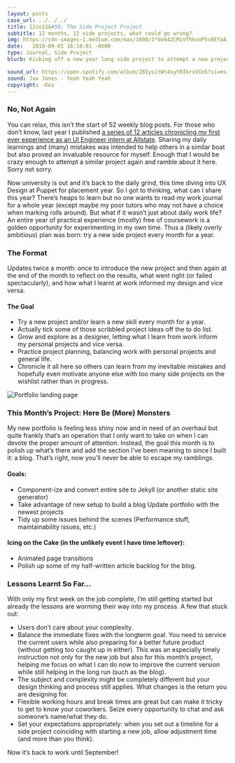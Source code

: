 ```yaml
---
layout: posts
case_url: ../../../
title: 12in12&#58; The Side Project Project
subtitle: 12 months, 12 side projects, what could go wrong?
img: https://cdn-images-1.medium.com/max/1600/1*bVm42CMiVfhkvoP5v8EYaA.png
date:   2018-09-01 16:16:01 -0600
type: Journal, Side Project
blurb: Kicking off a new year long side project to attempt a new project/upskilling/doodle/thing every month for a year. All while blogging my learnings (and epic fails) here and from my placement UX work. What could go wrong?

sound_url: https://open.spotify.com/album/2BIysitWt4syY0IkrxVCm5?si=msilpo05RByMS-Jx2z_iaA
sound: Jax Jones - Yeah Yeah Yeah
copyright: -Kez
---
```


### No, Not Again
You can relax, this isn’t the start of 52 weekly blog posts. For those who don’t know, last year I published [a series of 12 articles chronicling my first ever experience as an UI Engineer intern at Allstate](developingstages.html). Sharing my daily learnings and (many) mistakes was intended to help others in a similar boat but also proved an invaluable resource for myself. Enough that I would be crazy enough to attempt a similar project again and ramble about it here. Sorry not sorry.

Now university is out and it’s back to the daily grind, this time diving into UX Design at Puppet for placement year. So I got to thinking, what can I share this year? There’s heaps to learn but no one wants to read my work journal for a whole year (except maybe my poor tutors who may not have a choice when marking rolls around). But what if it wasn’t just about daily work life? An entire year of practical experience (mostly) free of coursework is a golden opportunity for experimenting in my own time. Thus a (likely overly ambitious) plan was born: try a new side project every month for a year.

### The Format
Updates twice a month: once to introduce the new project and then again at the end of the month to reflect on the results, what went right (or failed spectacularly), and how what I learnt at work informed my design and vice versa.

#### The Goal
-   Try a new project and/or learn a new skill every month for a year.
-   Actually tick some of those scribbled project ideas off the to do list.
-   Grow and explore as a designer, letting what I learn from work inform my personal projects and vice versa.
-   Practice project planning, balancing work with personal projects and general life.
-   Chronicle it all here so others can learn from my inevitable mistakes and hopefully even motivate anyone else with too many side projects on the wishlist rather than in progress.

![Portfolio landing page](https://cdn-images-1.medium.com/max/1600/1*bVm42CMiVfhkvoP5v8EYaA.png)

### This Month’s Project: Here Be (More) Monsters
My new portfolio is feeling less shiny now and in need of an overhaul but quite frankly that’s an operation that I only want to take on when I can devote the proper amount of attention. Instead, the goal this month is to polish up what’s there and add the section I’ve been meaning to since I built it: a blog. That’s right, now you’ll never be able to escape my ramblings.

#### Goals:
-   Component-ize and convert entire site to Jekyll (or another static site generator)
-   Take advantage of new setup to build a blog
Update portfolio with the newest projects
-   Tidy up some issues behind the scenes (Performance stuff, maintainability issues, etc.)

#### Icing on the Cake (in the unlikely event I have time leftover):
-   Animated page transitions
-   Polish up some of my half-written article backlog for the blog.

### Lessons Learnt So Far…
With only my first week on the job complete, I’m still getting started but already the lessons are worming their way into my process. A few that stuck out:

-   Users don’t care about your complexity.
-   Balance the immediate fixes with the longterm goal. You need to service the current users while also preparing for a better future product (without getting too caught up in either). This was an especially timely instruction not only for the new job but also for this month’s project, helping me focus on what I can do now to improve the current version while still helping in the long run (such as the blog).
-   The subject and complexity might be completely different but your design thinking and process still applies. What changes is the return you are designing for.
-   Flexible working hours and break times are great but can make it tricky to get to know your coworkers. Seize every opportunity to chat and ask someone’s name/what they do.
-   Set your expectations appropriately: when you set out a timeline for a side project coinciding with starting a new job, allow adjustment time (and more than you think).


Now it’s back to work until September!